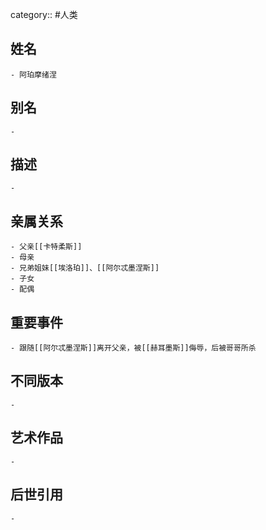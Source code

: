 category:: #人类
## 姓名
	- 阿珀摩绪涅
## 别名
	-
## 描述
	-
## 亲属关系
	- 父亲[[卡特柔斯]]
	- 母亲
	- 兄弟姐妹[[埃洛珀]]、[[阿尔忒墨涅斯]]
	- 子女
	- 配偶
## 重要事件
	- 跟随[[阿尔忒墨涅斯]]离开父亲，被[[赫耳墨斯]]侮辱，后被哥哥所杀
## 不同版本
	-
## 艺术作品
	-
## 后世引用
	-
